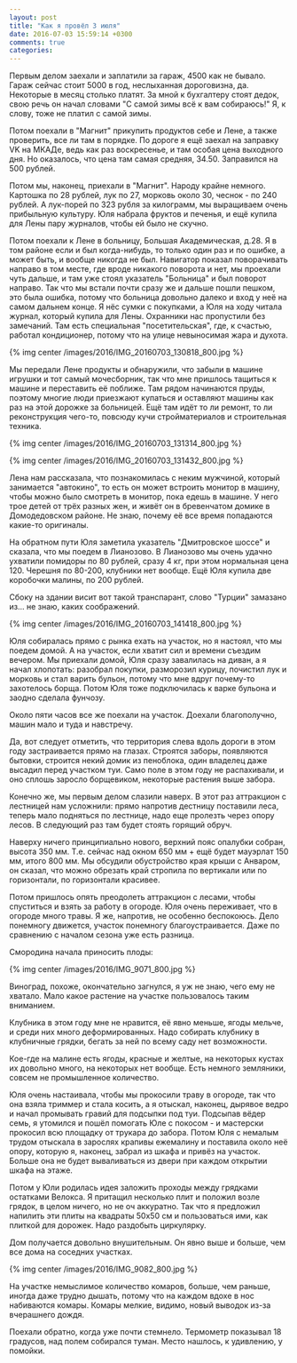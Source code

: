 ```yaml
---
layout: post
title: "Как я провёл 3 июля"
date: 2016-07-03 15:59:14 +0300
comments: true
categories: 
---
```

Первым делом заехали и заплатили за гараж, 4500 как не бывало. Гараж сейчас стоит 5000 в год, неслыханная дороговизна, да. Некоторые в месяц столько платят. За мной к бухгалтеру стоят дедок, свою речь он начал словами "С самой зимы всё к вам собираюсь!" Я, к слову, тоже не платил с самой зимы.

Потом поехали в "Магнит" прикупить продуктов себе и Лене, а также проверить, все ли там в порядке. По дороге я ещё заехал на заправку VK на МКАДе, ведь как раз воскресенье, и там особая цена выходного дня. Но оказалось, что цена там самая средняя, 34.50. Заправился на 500 рублей.

Потом мы, наконец, приехали в "Магнит". Народу крайне немного. Картошка по 28 рублей, лук по 27, морковь около 30, чеснок - по 240 рублей. А лук-порей по 323 рубля за килограмм, мы выращиваем очень прибыльную культуру. Юля набрала фруктов и печенья, и ещё купила для Лены пару журналов, чтобы ей было не скучно.

Потом поехали к Лене в больницу, Большая Академическая, д.28. Я в том районе если и был когда-нибудь, то только один раз и по ошибке, а может быть, и вообще никогда не был. Навигатор показал поворачивать направо в том месте, где вроде никакого поворота и нет, мы проехали чуть дальше, и там уже стоял указатель "Больница" и был поворот направо. Так что мы встали почти сразу же и дальше пошли пешком, это была ошибка, потому что больница довольно далеко и вход у неё на самом дальнем конце. Я нёс сумки с покупками, а Юля на ходу читала журнал, который купила для Лены. Охранники нас пропустили без замечаний. Там есть специальная "посетительская", где, к счастью, работал кондиционер, потому что на улице невыносимая жара и духота.

{% img center /images/2016/IMG_20160703_130818_800.jpg %}

Мы передали Лене продукты и обнаружили, что забыли в машине игрушки и тот самый мочесборник, так что мне пришлось тащиться к машине и переставить её поближе. Там рядом начинаются пруды, поэтому многие люди приезжают купаться и оставляют машины как раз на этой дорожке за больницей. Ещё там идёт то ли ремонт, то ли реконструкция чего-то, повсюду кучи стройматериалов и строительная техника.

{% img center /images/2016/IMG_20160703_131314_800.jpg %}

{% img center /images/2016/IMG_20160703_131432_800.jpg %}

Лена нам рассказала, что познакомилась с неким мужчиной, который занимается "автокино", то есть он может встроить монитор в машину, чтобы можно было смотреть в монитор, пока едешь в машине. У него трое детей от трёх разных жен, и живёт он в бревенчатом домике в Домодедовском районе. Не знаю, почему её все время попадаются какие-то оригиналы.

На обратном пути Юля заметила указатель "Дмитровское шоссе" и сказала, что мы поедем в Лианозово. В Лианозово мы очень удачно ухватили помидоры по 80 рублей, сразу 4 кг, при этом нормальная цена 120. Черешня по 80-200, клубники нет вообще. Ещё Юля купила две коробочки малины, по 200 рублей.

Сбоку на здании висит вот такой транспарант, слово "Турции" замазано из... не знаю, каких соображений.

{% img center /images/2016/IMG_20160703_141418_800.jpg %}

Юля собиралась прямо с рынка ехать на участок, но я настоял, что мы поедем домой. А на участок, если хватит сил и времени съездим вечером. Мы приехали домой, Юля сразу завалилась на диван, а я начал хлопотать: разобрал покупки, разморозил курицу, почистил лук и морковь и стал варить бульон, потому что мне вдруг почему-то захотелось борща. Потом Юля тоже подключилась к варке бульона и заодно сделала фунчозу.

Около пяти часов все же поехали на участок. Доехали благополучно, машин мало и туда и навстречу.

Да, вот следует отметить, что территория слева вдоль дороги в этом году застраивается прямо на глазах. Строятся заборы, появляются бытовки, строится некий домик из пеноблока, один владелец даже высадил перед участком туи. Само поле в этом году не распахивали, и оно сплошь заросло борщевиком, некоторые растения выше забора.

Конечно же, мы первым делом слазили наверх. В этот раз аттракцион с лестницей нам усложнили: прямо напротив дестницу поставили леса, теперь мало подняться по лестнице, надо еще пролезть через опору лесов. В следующий раз там будет стоять горящий обруч.

Наверху ничего принципиально нового, верхний пояс опалубки собран, высота 350 мм. Т.е. сейчас над окном 650 мм + ещё будет мауэрлат 150 мм, итого 800 мм. Мы обсудили обустройство края крыши с Анваром, он сказал, что можно обрезать край стропила по вертикали или по горизонтали, по горизонтали красивее.

Потом пришлось опять преодолеть аттракцион с лесами, чтобы спуститься и взять за работу в огороде. Юля очень переживает, что в огороде много травы. Я же, напротив, не особенно беспокоюсь. Дело понемногу движется, участок понемногу благоустраивается. Даже по сравнению с началом сезона уже есть разница.

Смородина начала приносить плоды:

{% img center /images/2016/IMG_9071_800.jpg %}

Виноград, похоже, окончательно загнулся, я уж не знаю, чего ему не хватало. Мало какое растение на участке пользовалось таким вниманием.

Клубника в этом году мне не нравится, её явно меньше, ягоды мельче, и среди них много деформированных. Надо собирать клубнику в клубничные грядки, бегать за ней по всему саду нет возможности.

Кое-где на малине есть ягоды, красные и желтые, на некоторых кустах их довольно много, на некоторых нет вообще. Есть немного земляники, совсем не промышленное количество.

Юля очень настаивала, чтобы мы прокосили траву в огороде, так что она взяла триммер и стала косить, а я отыскал, наконец, дырявое ведро и начал промывать гравий для подсыпки под туи. Подсыпав вёдер семь, я утомился и пошёл помогать Юле с покосом - и мастерски прокосил всю площадку от трукара до забора. Потом Юля с немалым трудом отыскала в зарослях крапивы ежемалину и поставила около неё опору, которую я, наконец, забрал из шкафа и привёз на участок. Больше она не будет вываливаться из двери при каждом открытии шкафа на этаже.

Потом у Юли родилась идея заложить проходы между грядками остатками Велокса. Я притащил несколько плит и положил возле грядок, в целом ничего, но не оч аккуратно. Так что я предложил напилить эти плиты на квадраты 50х50 см и пользоваться ими, как плиткой для дорожек. Надо раздобыть циркулярку.

Дом получается довольно внушительным. Он явно выше и больше, чем все дома на соседних участках.

{% img center /images/2016/IMG_9082_800.jpg %}

На участке немыслимое количество комаров, больше, чем раньше, иногда даже трудно дышать, потому что на каждом вдохе в нос набиваются комары. Комары мелкие, видимо, новый выводок из-за вчерашнего дождя.

Поехали обратно, когда уже почти стемнело. Термометр показывал 18 градусов, над полем собирался туман. Место нашлось, к удивлению, у помойки.